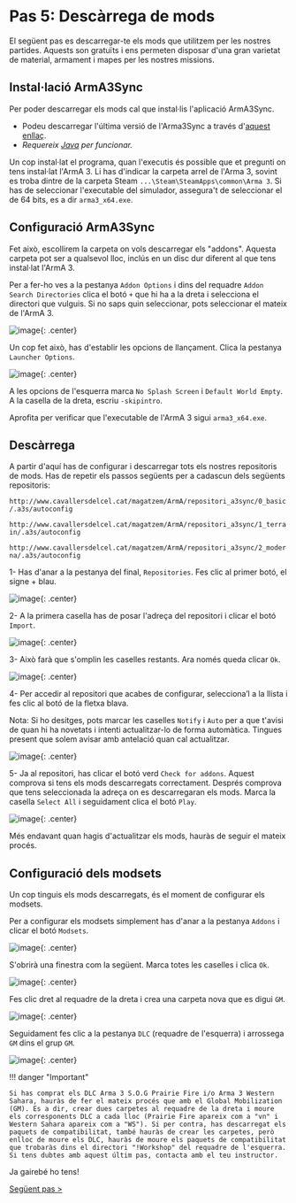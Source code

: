 # Pas 5: Descàrrega de mods

El següent pas es descarregar-te els mods que utilitzem per les nostres partides. Aquests son gratuïts i ens permeten disposar d'una gran varietat de material, armament i mapes per les nostres missions.

## Instal·lació ArmA3Sync

Per poder descarregar els mods cal que instal·lis l'aplicació ArmA3Sync.

* Podeu descarregar l'última versió de l'Arma3Sync a través d'[aquest enllaç](http://hosted.anrop.se/arma3sync.exe).
* *Requereix [Java](http://www.java.com/en/download) per funcionar.*

Un cop instal·lat el programa, quan l'executis és possible que et pregunti on tens instal·lat l'ArmA 3. Li has d'indicar la carpeta arrel de l'Arma 3, sovint es troba dintre de la carpeta Steam `...\Steam\SteamApps\common\Arma 3`. Si has de seleccionar l'executable del simulador, assegura't de seleccionar el de 64 bits, es a dir `arma3_x64.exe`.

## Configuració ArmA3Sync

Fet això, escollirem la carpeta on vols descarregar els "addons". Aquesta carpeta pot ser a qualsevol lloc, inclús en un disc dur diferent al que tens instal·lat l'ArmA 3.

Per a fer-ho ves a la pestanya `Addon Options` i dins del requadre `Addon Search Directories` clica el botó `+` que hi ha a la dreta i selecciona el directori que vulguis. Si no saps quin seleccionar, pots seleccionar el mateix de l'ArmA 3.

![image](_imatges/addonoptions.png){: .center}

Un cop fet això, has d'establir les opcions de llançament. Clica la pestanya `Launcher Options`.

![image](_imatges/launcheroptions.png){: .center}

A les opcions de l'esquerra marca `No Splash Screen` i `Default World Empty`. A la casella de la dreta, escriu `-skipintro`.

Aprofita per verificar que l'executable de l'ArmA 3 sigui `arma3_x64.exe`.

## Descàrrega

A partir d'aquí has de configurar i descarregar tots els nostres repositoris de mods. Has de repetir els passos següents per a cadascun dels següents repositoris:

`http://www.cavallersdelcel.cat/magatzem/ArmA/repositori_a3sync/0_basic/.a3s/autoconfig`

`http://www.cavallersdelcel.cat/magatzem/ArmA/repositori_a3sync/1_terrain/.a3s/autoconfig`

`http://www.cavallersdelcel.cat/magatzem/ArmA/repositori_a3sync/2_moderna/.a3s/autoconfig`

1- Has d'anar a la pestanya del final, `Repositories`. Fes clic al primer botó, el signe + blau.

![image](_imatges/repositories1.png){: .center}

2- A la primera casella has de posar l'adreça del repositori i clicar el botó `Import`.

![image](_imatges/repositories2.png){: .center}

3- Això farà que s'omplin les caselles restants. Ara només queda clicar `Ok`.

![image](_imatges/repositories3.png){: .center}

4- Per accedir al repositori que acabes de configurar, selecciona’l a la llista i fes clic al botó de la fletxa blava.

Nota: Si ho desitges, pots marcar les caselles `Notify` i `Auto` per a que t'avisi de quan hi ha novetats i intenti actualitzar-lo de forma automàtica. Tingues present que solem avisar amb antelació quan cal actualitzar.

![image](_imatges/repositories4.png){: .center}

5- Ja al repositori, has clicar el botó verd `Check for addons`. Aquest comprova si tens els mods descarregats correctament. Després comprova que tens seleccionada la adreça on es descarregaran els mods. Marca la casella `Select All` i seguidament clica el botó `Play`.

![image](_imatges/repositories5.png){: .center}

Més endavant quan hagis d'actualitzar els mods, hauràs de seguir el mateix procés.

## Configuració dels modsets

Un cop tinguis els mods descarregats, és el moment de configurar els modsets.

Per a configurar els modsets simplement has d'anar a la pestanya `Addons` i clicar el botó `Modsets`.

![image](_imatges/modsets1.png){: .center}

S'obrirà una finestra com la següent. Marca totes les caselles i clica `Ok`.

![image](_imatges/modsets2.jpg){: .center}

Fes clic dret al requadre de la dreta i crea una carpeta nova que es digui `GM`.

![image](_imatges/modsets3.jpg){: .center}

Seguidament fes clic a la pestanya `DLC` (requadre de l'esquerra) i arrossega `GM` dins el grup `GM`.

![image](_imatges/modsets4.jpg){: .center}

!!! danger "Important"

	Si has comprat els DLC Arma 3 S.O.G Prairie Fire i/o Arma 3 Western Sahara, hauràs de fer el mateix procés que amb el Global Mobilization (GM). Es a dir, crear dues carpetes al requadre de la dreta i moure els corresponents DLC a cada lloc (Prairie Fire apareix com a "vn" i Western Sahara apareix com a "WS"). Si per contra, has descarregat els paquets de compatibilitat, també hauràs de crear les carpetes, però enlloc de moure els DLC, hauràs de moure els paquets de compatibilitat que trobaràs dins el directori "!Workshop" del requadre de l'esquerra. Si tens dubtes amb aquest últim pas, contacta amb el teu instructor.

Ja gairebé ho tens!

[Següent pas >](http://arma.cavallersdelcel.cat/gn/pas6)
